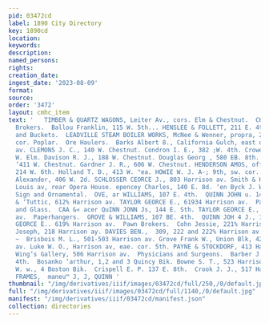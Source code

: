```yaml
---
pid: 03472cd
label: 1890 City Directory
key: 1890cd
location: 
keywords: 
description: 
named_persons: 
rights: 
creation_date: 
ingest_date: '2023-08-09'
format: 
source: 
order: '3472'
layout: cmhc_item
text: '   TIMBER & QUARTZ WAGONS, Leiter Av., cors. Elm & Chestnut.  CHARLES LEITZMANN     ORE  281  PHY     Ore
  Brokers.  Ballou Franklin, 115 W. 5th... HENSLEE & FOLLETT, 211 E. 4th.  Ore Cars
  and Buckets.  LEADVILLE STEAM BOILER WORKS, McNee & Wenner, propra, 201 E. 5th,
  cor. Poplar.  Ore Haulers.  Barks Albert 8., California Gulch, east of Harrison
  av. CLEMONS J. C., 140 W. Chestnut. Condron I. E., 382 ;W. 4th. Crowe Patrick, 412
  W. Elm. Davison R. J., 188 W. Chestnut. Douglas Georg , 580 EB. 8th. Fullerton E.
  ‘411 W. Chestnut. Gardner J. R., 606 W. Chestnut. HENDERSON AMOS, office at residence,
  214 W. 6th. Holland T. D., 413 W. "ea. HOWIE W. J. A-; 9th, sw. cor. Hemlock. Poliock
  Alexander, 406 W. 2d. SCHLOSSER CEORCE J., 803 Harrison av. Smith & Harker, St.
  Louis av, rear Opera House. epencey Charles, 140 E. 8d. ‘en Byck J. W., 406 W. Elm.  Painters—House,
  Sign and Ornamental.  OVE, ar WILLIAMS, 107 E. 4th.  QUINN JOHN u. 144 E. 5th. Shafer
  & ‘Tuttic, 612% Harrison av. TAYLOR GEORCE E., 61934 Harrison av.  Paints, Oils
  and Glass.  CAA &« acer QuINN JONN Js, 144 E. Sth. TAYLOR GEORCE E., 619% Harrison
  av.  Paperhangers.  GROVE & WILLIAMS, 107 BE. 4th.  QUINN JOH 4 J., 144 E. 5th.  TAYLOR
  GEORCE E.. 619% Harrison av.  Pawn Brokers.  Cohn Jessie, 221% Harrison av. Cohn
  Joseph, 218 Harrison ay. DAVIES BEN.,  309, 222 and 222% Harrison av.  Photographers.
  ~  Brisbois M. L., 501-503 Harrison av. Grove Frank W., Union Blk, 425 Harri- son
  av. Luke W. O., Harrison av, eae. cor. 5th. PAYNE & STOCKDORF, 413 Harrison av.
  Wing’s Gallery, 506 Harrison av.  Physicians and Surgeons.  Barber J.E., 142 E.
  4th.  Bosanko ‘arthur, 1,2 and 3 Quincy Bik. Bowne S. T., 523 Harrison av.  Bredin
  W. w., 4 Boston Bik.  Crispell E. P. 137 E. 8th.  Crook J. J., 517 Harrison av.     PICTURE
  FRAMES,  maneu™ J, J, QUINN '
thumbnail: "/img/derivatives/iiif/images/03472cd/full/250,/0/default.jpg"
full: "/img/derivatives/iiif/images/03472cd/full/1140,/0/default.jpg"
manifest: "/img/derivatives/iiif/03472cd/manifest.json"
collection: directories
---
```

